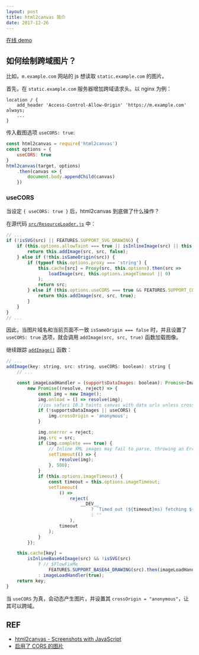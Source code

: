 ```yaml
---
layout: post
title: html2canvas 简介
date: 2017-12-26
---
```


[在线 demo][demo]

## 如何绘制跨域图片？

比如，`m.example.com` 网站的 js 想读取 `static.example.com` 的图片。

首先，在 `static.example.com` 服务器增加跨域请求头。以 nginx 为例：

```
location / {
    add_header 'Access-Control-Allow-Origin' 'https://m.example.com' always;
    ...
}
```

传入截图选项 `useCORS: true`: 

```javascript
const html2canvas = require('html2canvas')
const options = {
    useCORS: true
}
html2canvas(target, options)
    .then(canvas => {
        document.body.appendChild(canvas)
    })
```

### useCORS

当设定 `{ useCORS: true }` 后，html2canvas 到底做了什么操作？

在源代码 [`src/ResourceLoader.js`](https://github.com/niklasvh/html2canvas/blob/v1.0.0-alpha.12/src/ResourceLoader.js#L41-L54) 中：

```js
// ...
if (!isSVG(src) || FEATURES.SUPPORT_SVG_DRAWING) {
    if (this.options.allowTaint === true || isInlineImage(src) || this.isSameOrigin(src)) {
        return this.addImage(src, src, false);
    } else if (!this.isSameOrigin(src)) {
        if (typeof this.options.proxy === 'string') {
            this.cache[src] = Proxy(src, this.options).then(src =>
                loadImage(src, this.options.imageTimeout || 0)
            );
            return src;
        } else if (this.options.useCORS === true && FEATURES.SUPPORT_CORS_IMAGES) {
            return this.addImage(src, src, true);
        }
    }
}
// ...
```

因此，当图片域名和当前页面不一致 `isSameOrigin === false` 时，并且设置了 `useCORS: true` 选项，就会调用 `addImage(src, src, true)` 函数加载图像。

继续跟踪 [`addImage()`](https://github.com/niklasvh/html2canvas/blob/v1.0.0-alpha.12/src/ResourceLoader.js#L127-L169) 函数：

```js
// ...
addImage(key: string, src: string, useCORS: boolean): string {
    // ...

    const imageLoadHandler = (supportsDataImages: boolean): Promise<Image> =>
        new Promise((resolve, reject) => {
            const img = new Image();
            img.onload = () => resolve(img);
            //ios safari 10.3 taints canvas with data urls unless crossOrigin is set to anonymous
            if (!supportsDataImages || useCORS) {
                img.crossOrigin = 'anonymous';
            }

            img.onerror = reject;
            img.src = src;
            if (img.complete === true) {
                // Inline XML images may fail to parse, throwing an Error later on
                setTimeout(() => {
                    resolve(img);
                }, 500);
            }
            if (this.options.imageTimeout) {
                const timeout = this.options.imageTimeout;
                setTimeout(
                    () =>
                        reject(
                            __DEV__
                                ? `Timed out (${timeout}ms) fetching ${src.substring(0, 256)}`
                                : ''
                        ),
                    timeout
                );
            }
        });

    this.cache[key] =
        isInlineBase64Image(src) && !isSVG(src)
            ? // $FlowFixMe
                FEATURES.SUPPORT_BASE64_DRAWING(src).then(imageLoadHandler)
            : imageLoadHandler(true);
    return key;
}
```

当 `useCORS` 为真，会动态产生图片，并设置其 `crossOrigin = "anonymous"`，让其可以跨域。

## REF

- [html2canvas - Screenshots with JavaScript][home]
- [启用了 CORS 的图片][cors]

[home]: https://html2canvas.hertzen.com/
[demo]: /test/html2canvas-demo/index.html
[cors]: https://developer.mozilla.org/zh-CN/docs/Web/HTML/CORS_enabled_image